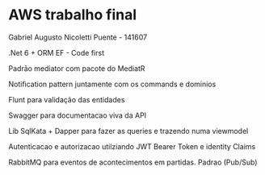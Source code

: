 # AWS trabalho final
Gabriel Augusto Nicoletti Puente - 141607


.Net 6 +  ORM EF - Code first

Padrão mediator com pacote do MediatR

Notification pattern juntamente com os commands e dominios

Flunt para validação das entidades

Swagger para documentacao viva da API

Lib SqlKata + Dapper para fazer as queries e trazendo numa viewmodel

Autenticacao e autorizacao utilziando JWT Bearer Token e identity Claims

RabbitMQ para eventos de acontecimentos em partidas. Padrao (Pub/Sub)
